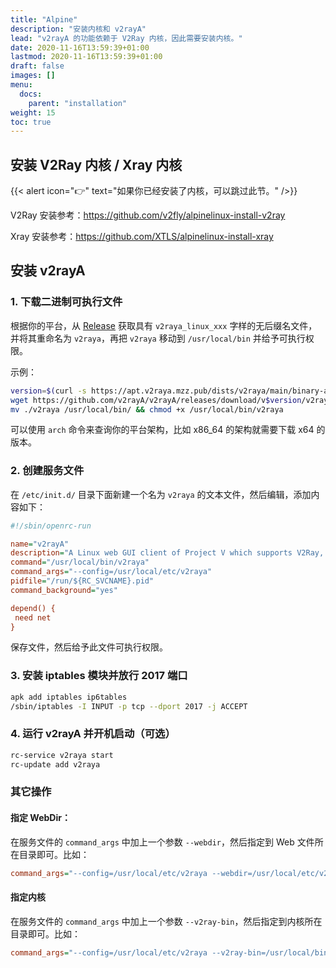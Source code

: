 ```yaml
---
title: "Alpine"
description: "安装内核和 v2rayA"
lead: "v2rayA 的功能依赖于 V2Ray 内核，因此需要安装内核。"
date: 2020-11-16T13:59:39+01:00
lastmod: 2020-11-16T13:59:39+01:00
draft: false
images: []
menu:
  docs:
    parent: "installation"
weight: 15
toc: true
---
```


## 安装 V2Ray 内核 / Xray 内核

{{< alert icon="👉" text="如果你已经安装了内核，可以跳过此节。" />}}

V2Ray 安装参考：<https://github.com/v2fly/alpinelinux-install-v2ray>

Xray 安装参考：<https://github.com/XTLS/alpinelinux-install-xray>

## 安装 v2rayA

### 1. 下载二进制可执行文件

根据你的平台，从 [Release](https://github.com/v2rayA/v2rayA/releases) 获取具有 `v2raya_linux_xxx` 字样的无后缀名文件，并将其重命名为 `v2raya`，再把 `v2raya` 移动到 `/usr/local/bin` 并给予可执行权限。

  示例：
   ```bash
   version=$(curl -s https://apt.v2raya.mzz.pub/dists/v2raya/main/binary-amd64/Packages|grep Version|cut -d' ' -f2)
   wget https://github.com/v2rayA/v2rayA/releases/download/v$version/v2raya_linux_x64_v$version -O v2raya
   mv ./v2raya /usr/local/bin/ && chmod +x /usr/local/bin/v2raya
   ```

可以使用 `arch` 命令来查询你的平台架构，比如 x86_64 的架构就需要下载 x64 的版本。

### 2. 创建服务文件

在 `/etc/init.d/` 目录下面新建一个名为 `v2raya` 的文本文件，然后编辑，添加内容如下：

   ```ini
   #!/sbin/openrc-run
   
   name="v2rayA"
   description="A Linux web GUI client of Project V which supports V2Ray, Xray, SS, SSR, Trojan and Pingtunnel"
   command="/usr/local/bin/v2raya"
   command_args="--config=/usr/local/etc/v2raya"
   pidfile="/run/${RC_SVCNAME}.pid"
   command_background="yes"
   
   depend() {
   	need net
   }
   ```

保存文件，然后给予此文件可执行权限。

### 3. 安装 iptables 模块并放行 2017 端口

  ```bash
  apk add iptables ip6tables
  /sbin/iptables -I INPUT -p tcp --dport 2017 -j ACCEPT
  ```

### 4. 运行 v2rayA 并开机启动（可选）

  ```bash
  rc-service v2raya start
  rc-update add v2raya
  ```

### 其它操作

#### 指定 WebDir：

在服务文件的 `command_args` 中加上一个参数 `--webdir`，然后指定到 Web 文件所在目录即可。比如：

```ini
command_args="--config=/usr/local/etc/v2raya --webdir=/usr/local/etc/v2raya/web"
```

#### 指定内核

在服务文件的 `command_args` 中加上一个参数 `--v2ray-bin`，然后指定到内核所在目录即可。比如：

```ini
command_args="--config=/usr/local/etc/v2raya --v2ray-bin=/usr/local/bin/xray"
```
